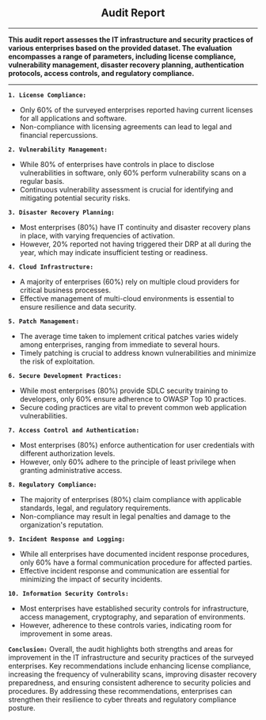 <div align="center">
  <h2><strong>Audit Report</strong></h2>
</div>

---

**This audit report assesses the IT infrastructure and security practices of various enterprises based on the provided dataset. The evaluation encompasses a range of parameters, including license compliance, vulnerability management, disaster recovery planning, authentication protocols, access controls, and regulatory compliance.**

---

**`1. License Compliance:`**
- Only 60% of the surveyed enterprises reported having current licenses for all applications and software.
- Non-compliance with licensing agreements can lead to legal and financial repercussions.

**`2. Vulnerability Management:`**
- While 80% of enterprises have controls in place to disclose vulnerabilities in software, only 60% perform vulnerability scans on a regular basis.
- Continuous vulnerability assessment is crucial for identifying and mitigating potential security risks.

**`3. Disaster Recovery Planning:`**
- Most enterprises (80%) have IT continuity and disaster recovery plans in place, with varying frequencies of activation.
- However, 20% reported not having triggered their DRP at all during the year, which may indicate insufficient testing or readiness.

**`4. Cloud Infrastructure:`**
- A majority of enterprises (60%) rely on multiple cloud providers for critical business processes.
- Effective management of multi-cloud environments is essential to ensure resilience and data security.

**`5. Patch Management:`**
- The average time taken to implement critical patches varies widely among enterprises, ranging from immediate to several hours.
- Timely patching is crucial to address known vulnerabilities and minimize the risk of exploitation.

**`6. Secure Development Practices:`**
- While most enterprises (80%) provide SDLC security training to developers, only 60% ensure adherence to OWASP Top 10 practices.
- Secure coding practices are vital to prevent common web application vulnerabilities.

**`7. Access Control and Authentication:`**
- Most enterprises (80%) enforce authentication for user credentials with different authorization levels.
- However, only 60% adhere to the principle of least privilege when granting administrative access.

**`8. Regulatory Compliance:`**
- The majority of enterprises (80%) claim compliance with applicable standards, legal, and regulatory requirements.
- Non-compliance may result in legal penalties and damage to the organization's reputation.

**`9. Incident Response and Logging:`**
- While all enterprises have documented incident response procedures, only 60% have a formal communication procedure for affected parties.
- Effective incident response and communication are essential for minimizing the impact of security incidents.

**`10. Information Security Controls:`**
- Most enterprises have established security controls for infrastructure, access management, cryptography, and separation of environments.
- However, adherence to these controls varies, indicating room for improvement in some areas.

**`Conclusion:`**
Overall, the audit highlights both strengths and areas for improvement in the IT infrastructure and security practices of the surveyed enterprises. Key recommendations include enhancing license compliance, increasing the frequency of vulnerability scans, improving disaster recovery preparedness, and ensuring consistent adherence to security policies and procedures. By addressing these recommendations, enterprises can strengthen their resilience to cyber threats and regulatory compliance posture.
